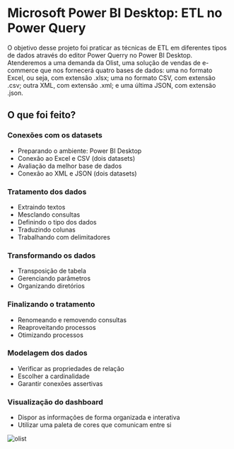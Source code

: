 # Microsoft Power BI Desktop: ETL no Power Query

O objetivo desse projeto foi praticar as técnicas de ETL em diferentes tipos de dados através do editor Power Querry no Power BI Desktop.
Atenderemos a uma demanda da Olist, uma solução de vendas de e-commerce que nos fornecerá quatro bases de dados: uma no formato Excel, ou seja, com extensão .xlsx; uma no formato CSV, com extensão .csv; outra XML, com extensão .xml; e uma última JSON, com extensão .json.

## O que foi feito?

### Conexões com os datasets

* Preparando o ambiente: Power BI Desktop
* Conexão ao Excel e CSV (dois datasets)
* Avaliação da melhor base de dados
* Conexão ao XML e JSON (dois datasets)

### Tratamento dos dados

* Extraindo textos
* Mesclando consultas
* Definindo o tipo dos dados
* Traduzindo colunas
* Trabalhando com delimitadores

### Transformando os dados

* Transposição de tabela
* Gerenciando parâmetros
* Organizando diretórios

### Finalizando o tratamento

* Renomeando e removendo consultas
* Reaproveitando processos
* Otimizando processos

### Modelagem dos dados

* Verificar as propriedades de relação
* Escolher a cardinalidade
* Garantir conexões assertivas

### Visualização do dashboard

* Dispor as informações de forma organizada e interativa
* Utilizar uma paleta de cores que comunicam entre si

![olist](https://github.com/user-attachments/assets/1def54d1-6c46-48ec-bae8-0a9aa8299fe5)


